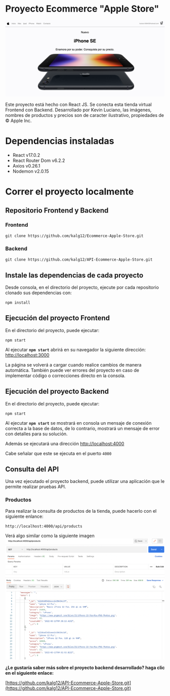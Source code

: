 # Proyecto Ecommerce "Apple Store"

![cover-github-project](assets/cover-github-project.png)


Este proyecto está hecho con React JS. Se conecta esta tienda virtual Frontend con Backend. Desarrollado por Kevin Luciano, las imágenes, nombres de productos y precios son de caracter ilustrativo, propiedades de © Apple Inc.

# Dependencias instaladas
* React v17.0.2
* React Router Dom v6.2.2
* Axios v0.26.1
* Nodemon v2.0.15

# Correr el proyecto localmente
## Repositorio Frontend y Backend
### Frontend
```
git clone https://github.com/kalg12/Ecommerce-Apple-Store.git
```
### Backend
```
git clone https://github.com/kalg12/API-Ecommerce-Apple-Store.git
```

## Instale las dependencias de cada proyecto
Desde consola, en el directorio del proyecto, ejecute por cada repositorio clonado sus dependencias con:
```
npm install
```

## Ejecución del proyecto Frontend

En el directorio del proyecto, puede ejecutar:

```
npm start
```

Al ejecutar **`npm start`** abrirá en su navegador la siguiente dirección: [http://localhost:3000](http://localhost:3000)

La página se volverá a cargar cuando realice cambios de manera automática.
También puede ver errores del proyecto en caso de implementar código o correcciones directo en la consola.

## Ejecución del proyecto Backend

En el directorio del proyecto, puede ejecutar:

```
npm start
```

Al ejecutar **`npm start`** se mostrará en consola un mensaje de conexión correcta a la base de datos, de lo contrario, mostrará un mensaje de error con detalles para su solución.

Además se ejecutará una dirección [http://localhost:4000](http://localhost:4000)

Cabe señalar que este se ejecuta en el puerto `4000`

## Consulta del API

Una vez ejecutado el proyecto backend, puede utilizar una aplicación que le permite realizar pruebas API.

### Productos

Para realizar la consulta de productos de la tienda, puede hacerlo con el siguiente enlance:
```
http://localhost:4000/api/products
```

Verá algo similar como la siguiente imagen
![get-products-api](assets/get-products-api.png)

**¿Le gustaría saber más sobre el proyecto backend desarrollado? haga clic en el siguiente enlace:**

[https://github.com/kalg12/API-Ecommerce-Apple-Store.git](https://github.com/kalg12/API-Ecommerce-Apple-Store.git)
